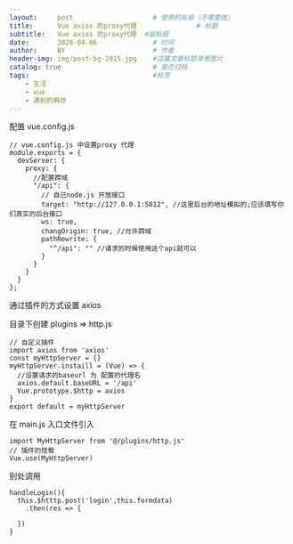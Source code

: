 ```yaml
---
layout:     post                    # 使用的布局（不需要改）
title:      Vue axios 的proxy代理               # 标题 
subtitle:   Vue axios 的proxy代理  #副标题
date:       2020-04-06              # 时间
author:     BY                      # 作者
header-img: img/post-bg-2015.jpg    #这篇文章标题背景图片
catalog: true                       # 是否归档
tags:                               #标签
    - 生活
    - vue	
    - 遇到的麻烦
---
```


配置 vue.config.js

    // vue.config.js 中设置proxy 代理
    module.exports = {
      devServer: {
        proxy: {
          //配置跨域
          "/api": {
            // 自己node.js 开放接口
            target: "http://127.0.0.1:5012", //这里后台的地址模拟的;应该填写你们真实的后台接口
            ws: true,
            changOrigin: true, //允许跨域
            pathRewrite: {
              "^/api": "" //请求的时候使用这个api就可以
            }
          }
        }
      }
    };
    

通过插件的方式设置 axios

目录下创建 plugins => http.js

    // 自定义插件
    import axios from 'axios'
    const myHttpServer = {}
    myHttpServer.instaill = (Vue) => {
      //设置请求的baseurl 为 配置的代理名
      axios.default.baseURL = '/api'
      Vue.prototype.$http = axios
    }
    export default = myHttpServer

在 main.js 入口文件引入

    import MyHttpServer from '@/plugins/http.js'
    // 插件的挂载
    Vue.use(MyHttpServer)

别处调用

    handleLogin(){
      this.$htttp.post('login',this.formdata)
      	.then(res => {
        
      })
    }


